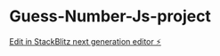 # Guess-Number-Js-project

[Edit in StackBlitz next generation editor ⚡️](https://stackblitz.com/~/github.com/kumawatkaran523/Guess-Number-Js-project)